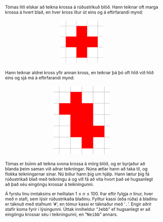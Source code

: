 
Tómas litli elskar að teikna krossa á rúðustrikuð blöð. Hann teiknar oft marga
krossa á hvert blað, en hver kross lítur út eins og á eftirfarandi mynd:

<div style="text-align:center;margin:20px"><img src="assets/cross.png" style="width:30%;" alt="kross" /></div>

Hann teiknar aldrei kross yfir annan kross, en teiknar þá þó oft hlið við hlið
eins og sjá má á eftirfarandi mynd:

<div style="text-align:center;margin:20px"><img src="assets/two_crosses.png" style="width:40%;" alt="tveir krossar" /></div>

Tómas er búinn að teikna svona krossa á mörg blöð, og er byrjaður að blanda
þeim saman við aðrar teikningar. Núna ætlar hann að taka til, og flokka
teikningarnar sínar. Nú biður hann þig um hjálp. Hann lætur þig fá rúðustrikað
blað með teikningu á og vill fá að vita hvort það sé hugsanlegt að það séu
eingöngu krossar á teikningunni.

Á fyrstu línu inntaksins er heiltalan $1 \leq n \leq 100$. Þar eftir fylgja $n$
línur, hver með $n$ stafi, sem lýsir rúðustrikaða blaðinu. Fylltur kassi (eða
rúða) á blaðinu er táknuð með stafnum &lsquo;<tt>#</tt>&rsquo;, en tómur kassi
er táknaður með &lsquo;<tt>.</tt>&rsquo;. Engir aðrir stafir koma fyrir í
lýsingunni. Úttak inniheldur &ldquo;<tt>Jebb</tt>&rdquo; ef hugsanlegt er að
eingöngu krossar séu í teikningunni, en &ldquo;<tt>Neibb</tt>&rdquo; annars.

